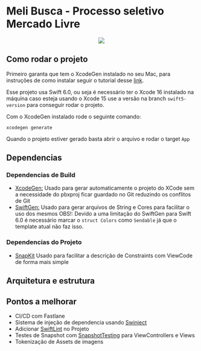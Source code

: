 # Meli Busca - Processo seletivo Mercado Livre

<p align="center">
  <img src="./Media/exemplo_projeto.gif">
</p>

## Como rodar o projeto
Primeiro garanta que tem o XcodeGen instalado no seu Mac, para instruções de como instalar seguir o tutorial desse [link](https://github.com/yonaskolb/XcodeGen?tab=readme-ov-file#installing).

Esse projeto usa Swift 6.0, ou seja é necessário ter o Xcode 16 instalado na máquina caso esteja usando o Xcode 15 use a versão na branch `swift5-version` para conseguir rodar o projeto.

Com o XcodeGen instalado rode o seguinte comando:
```
xcodegen generate
```

Quando o projeto estiver gerado basta abrir o arquivo e rodar o target `App`

## Dependencias
### Dependencias de Build
 - [XcodeGen:](https://github.com/yonaskolb/XcodeGen)
    Usado para gerar automaticamente o projeto do XCode sem a necessidade do pbxproj ficar guardado no Git reduzindo os conflitos de Git
 - [SwiftGen:](https://github.com/SwiftGen/SwiftGen?tab=readme-ov-file)
    Usado para gerar arquivos de String e Cores para facilitar o uso dos mesmos
    OBS!: Devido a uma limitação do SwiftGen para Swift 6.0 é necessário marcar o `struct Colors` como `Sendable` já que o template atual não faz isso.
### Dependencias do Projeto
 - [SnapKit](https://github.com/SnapKit/SnapKit)
    Usado para facilitar a descrição de Constraints com ViewCode de forma mais simple

## Arquitetura e estrutura

## Pontos a melhorar
- CI/CD com Fastlane
- Sistema de injeção de dependencia usando [Swinject](https://github.com/Swinject/Swinject)
- Adicionar [SwiftLint](https://github.com/realm/SwiftLint) no Projeto
- Testes de Snapshot com [SnapshotTesting](https://github.com/pointfreeco/swift-snapshot-testing) para ViewControllers e Views
- Tokenização de Assets de imagens
